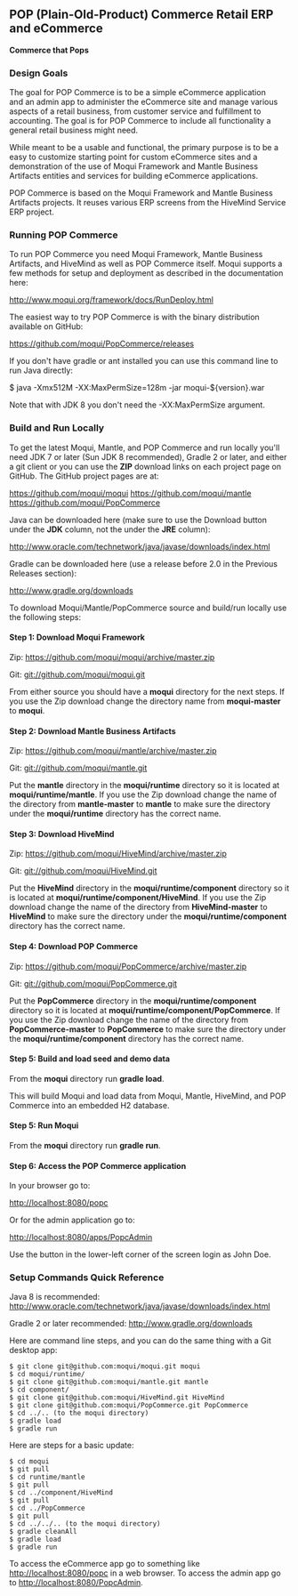 
## POP (Plain-Old-Product) Commerce Retail ERP and eCommerce

**Commerce that Pops**

### Design Goals

The goal for POP Commerce is to be a simple eCommerce application  
and an admin app to administer the eCommerce site and manage
various aspects of a retail business, from customer service and fulfillment
to accounting. The goal is for POP Commerce to include all functionality a 
general retail business might need.

While meant to be a usable and functional, the primary purpose is to be a easy
to customize starting point for custom eCommerce sites and a demonstration of
the use of Moqui Framework and Mantle Business Artifacts entities and services 
for building eCommerce applications.

POP Commerce is based on the Moqui Framework and Mantle Business Artifacts 
projects. It reuses various ERP screens from the HiveMind Service ERP project. 

### Running POP Commerce

To run POP Commerce you need Moqui Framework, Mantle Business Artifacts, 
and HiveMind as well as POP Commerce itself. Moqui supports a few methods 
for setup and deployment as described in the documentation here:

<http://www.moqui.org/framework/docs/RunDeploy.html>

The easiest way to try POP Commerce is with the binary distribution available
on GitHub:

<https://github.com/moqui/PopCommerce/releases>

If you don't have gradle or ant installed you can use this command line to
run Java directly:

$ java -Xmx512M -XX:MaxPermSize=128m -jar moqui-${version}.war

Note that with JDK 8 you don't need the -XX:MaxPermSize argument.

### Build and Run Locally

To get the latest Moqui, Mantle, and POP Commerce and run locally you'll 
need JDK 7 or later (Sun JDK 8 recommended), Gradle 2 or later, and either
a git client or you can use the **ZIP** download links on each project page 
on GitHub. The GitHub project pages are at:

<https://github.com/moqui/moqui>
<https://github.com/moqui/mantle>
<https://github.com/moqui/PopCommerce>

Java can be downloaded here (make sure to use the Download button under
the **JDK** column, not the under the **JRE** column):

<http://www.oracle.com/technetwork/java/javase/downloads/index.html>

Gradle can be downloaded here (use a release before 2.0 in the Previous Releases section):

<http://www.gradle.org/downloads>

To download Moqui/Mantle/PopCommerce source and build/run locally use the
following steps:

#### Step 1: Download Moqui Framework

Zip: <https://github.com/moqui/moqui/archive/master.zip>

Git: <git://github.com/moqui/moqui.git>

From either source you should have a **moqui** directory for the next steps.
If you use the Zip download change the directory name from **moqui-master**
to **moqui**.

#### Step 2: Download Mantle Business Artifacts

Zip: <https://github.com/moqui/mantle/archive/master.zip>

Git: <git://github.com/moqui/mantle.git>

Put the **mantle** directory in the **moqui/runtime** directory so it is
located at **moqui/runtime/mantle**. If you use the Zip download change the
name of the directory from **mantle-master** to **mantle** to make sure the
directory under the **moqui/runtime** directory has the correct name.

#### Step 3: Download HiveMind

Zip: <https://github.com/moqui/HiveMind/archive/master.zip>

Git: <git://github.com/moqui/HiveMind.git>

Put the **HiveMind** directory in the **moqui/runtime/component** directory so
it is located at **moqui/runtime/component/HiveMind**. If you use the Zip
download change the name of the directory from **HiveMind-master** to
**HiveMind** to make sure the directory under the **moqui/runtime/component**
directory has the correct name.

#### Step 4: Download POP Commerce

Zip: <https://github.com/moqui/PopCommerce/archive/master.zip>

Git: <git://github.com/moqui/PopCommerce.git>

Put the **PopCommerce** directory in the **moqui/runtime/component** directory so
it is located at **moqui/runtime/component/PopCommerce**. If you use the Zip
download change the name of the directory from **PopCommerce-master** to
**PopCommerce** to make sure the directory under the **moqui/runtime/component**
directory has the correct name.

#### Step 5: Build and load seed and demo data

From the **moqui** directory run **gradle load**.

This will build Moqui and load data from Moqui, Mantle, HiveMind, and POP 
Commerce into an embedded H2 database.

#### Step 5: Run Moqui

From the **moqui** directory run **gradle run**.

#### Step 6: Access the POP Commerce application

In your browser go to:

<http://localhost:8080/popc>

Or for the admin application go to:

<http://localhost:8080/apps/PopcAdmin>

Use the button in the lower-left corner of the screen login as John Doe.

### Setup Commands Quick Reference

Java 8 is recommended: <http://www.oracle.com/technetwork/java/javase/downloads/index.html>

Gradle 2 or later recommended: <http://www.gradle.org/downloads>

Here are command line steps, and you can do the same thing with a Git desktop app:

    $ git clone git@github.com:moqui/moqui.git moqui
    $ cd moqui/runtime/
    $ git clone git@github.com:moqui/mantle.git mantle
    $ cd component/
    $ git clone git@github.com:moqui/HiveMind.git HiveMind
    $ git clone git@github.com:moqui/PopCommerce.git PopCommerce
    $ cd ../.. (to the moqui directory)
    $ gradle load
    $ gradle run

Here are steps for a basic update:

    $ cd moqui
    $ git pull
    $ cd runtime/mantle
    $ git pull
    $ cd ../component/HiveMind
    $ git pull
    $ cd ../PopCommerce
    $ git pull
    $ cd ../../.. (to the moqui directory)
    $ gradle cleanAll
    $ gradle load
    $ gradle run

To access the eCommerce app go to something like <http://localhost:8080/popc> in a
web browser. To access the admin app go to <http://localhost:8080/PopcAdmin>.
